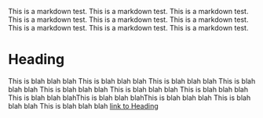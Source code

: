 This is a markdown test.
This is a markdown test.
This is a markdown test.
This is a markdown test.
This is a markdown test.
This is a markdown test.
This is a markdown test.
This is a markdown test.
This is a markdown test.

# Heading
This is blah blah blah
This is blah blah blah
This is blah blah blah
This is blah blah blah
This is blah blah blah
This is blah blah blah
This is blah blah blah
This is blah blah blahThis is blah blah blahThis is blah blah blah
This is blah blah blah
This is blah blah blah
[link to Heading](#Heading)
